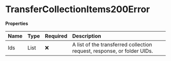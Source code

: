 # TransferCollectionItems200Error

**Properties**

| Name | Type         | Required | Description                                                             |
| :--- | :----------- | :------- | :---------------------------------------------------------------------- |
| Ids  | List<string> | ❌       | A list of the transferred collection request, response, or folder UIDs. |

<!-- This file was generated by liblab | https://liblab.com/ -->
